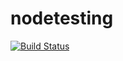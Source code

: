 # nodetesting


[![Build Status](https://travis-ci.org/Zippoffer/nodetesting.svg?branch=master)](https://travis-ci.org/Zippoffer/nodetesting)
